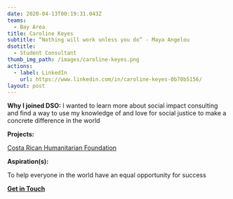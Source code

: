```yaml
---
date: 2020-04-13T00:19:31.043Z
teams:
  - Bay Area
title: Caroline Keyes
subtitle: “Nothing will work unless you do” - Maya Angelou
dsotitle:
  - Student Consultant
thumb_img_path: /images/caroline-keyes.png
actions:
  - label: LinkedIn
    url: https://www.linkedin.com/in/caroline-keyes-0b70b5156/
layout: post
---
```

**Why I joined DSO:** I wanted to learn more about social impact consulting and find a way to use my knowledge of and love for social justice to make a concrete difference in the world

**Projects:** 

[Costa Rican Humanitarian Foundation](http://www.crhf.org/)

**Aspiration(s):**

To help everyone in the world have an equal opportunity for success

**[Get in Touch](carolinekeyes@dsoglobal.org)**